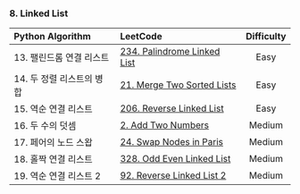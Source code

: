 ### 8. Linked List

| Python Algorithm | LeetCode | Difficulty |
| :--- | :--- | :---: |
| 13. 팰린드롬 연결 리스트 | [234. Palindrome Linked List](https://leetcode.com/problems/palindrome-linked-list/) | Easy |
| 14. 두 정렬 리스트의 병합 | [21. Merge Two Sorted Lists](https://leetcode.com/problems/merge-two-sorted-lists/) | Easy |
| 15. 역순 연결 리스트 | [206. Reverse Linked List](https://leetcode.com/problems/reverse-linked-list/) | Easy |
| 16. 두 수의 덧셈 | [2. Add Two Numbers](https://leetcode.com/problems/add-two-numbers/) | Medium |
| 17. 페어의 노드 스왑 | [24. Swap Nodes in Paris](https://leetcode.com/problems/swap-nodes-in-pairs/) | Medium |
| 18. 홀짝 연결 리스트 | [328. Odd Even Linked List](https://leetcode.com/problems/odd-even-linked-list/) | Medium |
| 19. 역순 연결 리스트 2 | [92. Reverse Linked List 2](https://leetcode.com/problems/reverse-linked-list-ii/) | Medium |